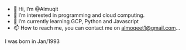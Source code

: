 - 👋 Hi, I’m @Almuqit
- 👀 I’m interested in programming and cloud computing.
- 🌱 I’m currently learning GCP, Python and Javascript
- 📫 How to reach me, you can contact me on almoqeet1@gmail.com...

I was born in Jan/1993 
<!---
Almuqit/Almuqit is a ✨ special ✨ repository because its `README.md` (this file) appears on your GitHub profile.
You can click the Preview link to take a look at your changes.
--->
